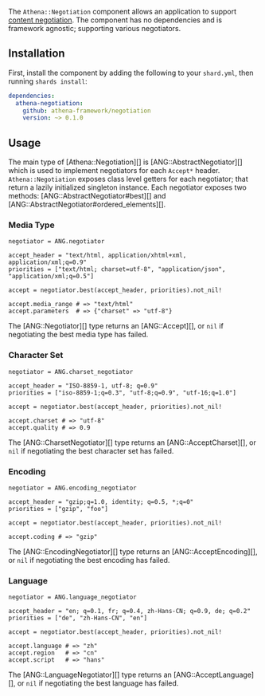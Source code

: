The `Athena::Negotiation` component allows an application to support [content negotiation](https://tools.ietf.org/html/rfc7231#section-5.3).
The component has no dependencies and is framework agnostic; supporting various negotiators.

## Installation

First, install the component by adding the following to your `shard.yml`, then running `shards install`:

```yaml
dependencies:
  athena-negotiation:
    github: athena-framework/negotiation
    version: ~> 0.1.0
```

## Usage

The main type of [Athena::Negotiation][] is [ANG::AbstractNegotiator][] which is used to implement negotiators for each `Accept*` header.
`Athena::Negotiation` exposes class level getters for each negotiator; that return a lazily initialized singleton instance.
Each negotiator exposes two methods: [ANG::AbstractNegotiator#best][] and [ANG::AbstractNegotiator#ordered_elements][].

### Media Type

```crystal
negotiator = ANG.negotiator

accept_header = "text/html, application/xhtml+xml, application/xml;q=0.9"
priorities = ["text/html; charset=utf-8", "application/json", "application/xml;q=0.5"]

accept = negotiator.best(accept_header, priorities).not_nil!

accept.media_range # => "text/html"
accept.parameters  # => {"charset" => "utf-8"}
```

The [ANG::Negotiator][] type returns an [ANG::Accept][], or `nil` if negotiating the best media type has failed.

### Character Set

```crystal
negotiator = ANG.charset_negotiator

accept_header = "ISO-8859-1, utf-8; q=0.9"
priorities = ["iso-8859-1;q=0.3", "utf-8;q=0.9", "utf-16;q=1.0"]

accept = negotiator.best(accept_header, priorities).not_nil!

accept.charset # => "utf-8"
accept.quality # => 0.9
```

The [ANG::CharsetNegotiator][] type returns an [ANG::AcceptCharset][], or `nil` if negotiating the best character set has failed.

### Encoding

```crystal
negotiator = ANG.encoding_negotiator

accept_header = "gzip;q=1.0, identity; q=0.5, *;q=0"
priorities = ["gzip", "foo"]

accept = negotiator.best(accept_header, priorities).not_nil!

accept.coding # => "gzip"
```

The [ANG::EncodingNegotiator][] type returns an [ANG::AcceptEncoding][], or `nil` if negotiating the best encoding has failed.

### Language

```crystal
negotiator = ANG.language_negotiator

accept_header = "en; q=0.1, fr; q=0.4, zh-Hans-CN; q=0.9, de; q=0.2"
priorities = ["de", "zh-Hans-CN", "en"]

accept = negotiator.best(accept_header, priorities).not_nil!

accept.language # => "zh"
accept.region   # => "cn"
accept.script   # => "hans"
```

The [ANG::LanguageNegotiator][] type returns an [ANG::AcceptLanguage][], or `nil` if negotiating the best language has failed.
